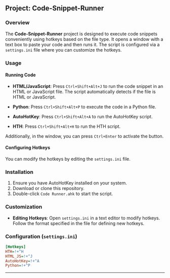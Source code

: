 ## Project: Code-Snippet-Runner

### Overview
The **Code-Snippet-Runner** project is designed to execute code snippets conveniently using hotkeys based on the file type. It opens a window with a text box to paste your code and then runs it. The script is configured via a `settings.ini` file where you can customize the hotkeys.

### Usage

#### Running Code
- **HTML/JavaScript**: Press `Ctrl+Shift+Alt+J` to run the code snippet in an HTML or JavaScript file. The script automatically detects if the file is HTML or JavaScript.
  
- **Python**: Press `Ctrl+Shift+Alt+P` to execute the code in a Python file.

- **AutoHotKey**: Press `Ctrl+Shift+Alt+A` to run the AutoHotKey script.

- **HTH**: Press `Ctrl+Shift+Alt+H` to run the HTH script.

Additionally, in the window, you can press `Ctrl+Enter` to activate the button.

#### Configuring Hotkeys
You can modify the hotkeys by editing the `settings.ini` file.

### Installation
1. Ensure you have AutoHotKey installed on your system.
2. Download or clone this repository.
3. Double-click `Code Runner.ahk` to start the script.

### Customization
- **Editing Hotkeys**: Open `settings.ini` in a text editor to modify hotkeys. Follow the format specified in the file for defining new hotkeys.

### Configuration (`settings.ini`)
```ini
[Hotkeys]
HTH=!+^H
HTML_JS=!+^J
AutoHotKey=!+^A
Python=!+^P
```

---
